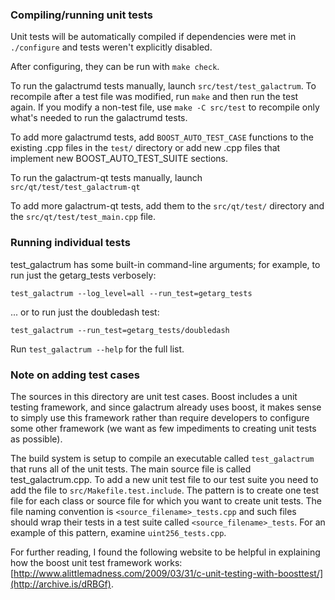 ### Compiling/running unit tests

Unit tests will be automatically compiled if dependencies were met in `./configure`
and tests weren't explicitly disabled.

After configuring, they can be run with `make check`.

To run the galactrumd tests manually, launch `src/test/test_galactrum`. To recompile
after a test file was modified, run `make` and then run the test again. If you
modify a non-test file, use `make -C src/test` to recompile only what's needed
to run the galactrumd tests.

To add more galactrumd tests, add `BOOST_AUTO_TEST_CASE` functions to the existing
.cpp files in the `test/` directory or add new .cpp files that
implement new BOOST_AUTO_TEST_SUITE sections.

To run the galactrum-qt tests manually, launch `src/qt/test/test_galactrum-qt`

To add more galactrum-qt tests, add them to the `src/qt/test/` directory and
the `src/qt/test/test_main.cpp` file.

### Running individual tests

test_galactrum has some built-in command-line arguments; for
example, to run just the getarg_tests verbosely:

    test_galactrum --log_level=all --run_test=getarg_tests

... or to run just the doubledash test:

    test_galactrum --run_test=getarg_tests/doubledash

Run `test_galactrum --help` for the full list.

### Note on adding test cases

The sources in this directory are unit test cases.  Boost includes a
unit testing framework, and since galactrum already uses boost, it makes
sense to simply use this framework rather than require developers to
configure some other framework (we want as few impediments to creating
unit tests as possible).

The build system is setup to compile an executable called `test_galactrum`
that runs all of the unit tests.  The main source file is called
test_galactrum.cpp. To add a new unit test file to our test suite you need
to add the file to `src/Makefile.test.include`. The pattern is to create
one test file for each class or source file for which you want to create
unit tests.  The file naming convention is `<source_filename>_tests.cpp`
and such files should wrap their tests in a test suite
called `<source_filename>_tests`. For an example of this pattern,
examine `uint256_tests.cpp`.

For further reading, I found the following website to be helpful in
explaining how the boost unit test framework works:
[http://www.alittlemadness.com/2009/03/31/c-unit-testing-with-boosttest/](http://archive.is/dRBGf).
